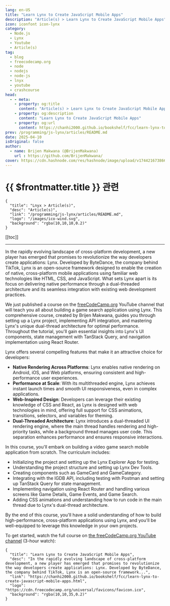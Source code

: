 ```yaml
---
lang: en-US
title: "Learn Lynx to Create JavaScript Mobile Apps"
description: "Article(s) > Learn Lynx to Create JavaScript Mobile Apps"
icon: iconfont icon-lynx
category:
  - Node.js
  - Lynx
  - Youtube
  - Article(s)
tag:
  - blog
  - freecodecamp.org
  - node
  - nodejs
  - node-js
  - lnyx
  - youtube
  - crashcourse
head:
  - - meta:
    - property: og:title
      content: "Article(s) > Learn Lynx to Create JavaScript Mobile Apps"
    - property: og:description
      content: "Learn Lynx to Create JavaScript Mobile Apps"
    - property: og:url
      content: https://chanhi2000.github.io/bookshelf/fcc/learn-lynx-to-create-javascript-mobile-apps.html
prev: /programming/js-lynx/articles/README.md
date: 2025-04-10
isOriginal: false
author:
  - name: Brijen Makwana (@BrijenMakwana)
    url : https://github.com/BrijenMakwana/
cover: https://cdn.hashnode.com/res/hashnode/image/upload/v1744216738661/fb1664d6-011e-4d79-8236-c6999f0acab6.png
---
```


# {{ $frontmatter.title }} 관련

```component VPCard
{
  "title": "Lnyx > Article(s)",
  "desc": "Article(s)",
  "link": "/programming/js-lynx/articles/README.md",
  "logo": "/images/ico-wind.svg",
  "background": "rgba(10,10,10,0.2)"
}
```

[[toc]]

---

<SiteInfo
  name="Learn Lynx to Create JavaScript Mobile Apps"
  desc="In the rapidly evolving landscape of cross-platform development, a new player has emerged that promises to revolutionize the way developers create applications: Lynx. Developed by ByteDance, the company behind TikTok, Lynx is an open-source framework..."
  url="https://freecodecamp.org/news/learn-lynx-to-create-javascript-mobile-apps"
  logo="https://cdn.freecodecamp.org/universal/favicons/favicon.ico"
  preview="https://cdn.hashnode.com/res/hashnode/image/upload/v1744216738661/fb1664d6-011e-4d79-8236-c6999f0acab6.png"/>

In the rapidly evolving landscape of cross-platform development, a new player has emerged that promises to revolutionize the way developers create applications: Lynx. Developed by ByteDance, the company behind TikTok, Lynx is an open-source framework designed to enable the creation of native, cross-platform mobile applications using familiar web technologies like HTML, CSS, and JavaScript. What sets Lynx apart is its focus on delivering native performance through a dual-threaded architecture and its seamless integration with existing web development practices.

We just published a course on the [<VPIcon icon="fa-brands fa-free-code-camp"/>freeCodeCamp.org](http://freeCodeCamp.org) YouTube channel that will teach you all about building a game search application using Lynx. This comprehensive course, created by Brijen Makwana, guides you through setting up a Lynx project, implementing API integration, and mastering Lynx's unique dual-thread architecture for optimal performance. Throughout the tutorial, you'll gain essential insights into Lynx's UI components, state management with TanStack Query, and navigation implementation using React Router.

Lynx offers several compelling features that make it an attractive choice for developers:

- **Native Rendering Across Platforms**: Lynx enables native rendering on Android, iOS, and Web platforms, ensuring consistent and high-performance user experiences.
- **Performance at Scale**: With its multithreaded engine, Lynx achieves instant launch times and smooth UI responsiveness, even in complex applications.
- **Web-Inspired Design**: Developers can leverage their existing knowledge of CSS and React, as Lynx is designed with web technologies in mind, offering full support for CSS animations, transitions, selectors, and variables for theming.
- **Dual-Threaded Architecture**: Lynx introduces a dual-threaded UI rendering engine, where the main thread handles rendering and high-priority tasks, while a background thread manages user code. This separation enhances performance and ensures responsive interactions.

In this course, you'll embark on building a video game search mobile application from scratch. The curriculum includes:

- Initializing the project and setting up the Lynx Explorer App for testing.
- Understanding the project structure and setting up Lynx Dev Tools.
- Creating components such as GameCard and GameCategory.
- Integrating with the IGDB API, including testing with Postman and setting up TanStack Query for state management.
- Implementing navigation using React Router and handling various screens like Game Details, Game Events, and Game Search.
- Adding CSS animations and understanding how to run code in the main thread due to Lynx's dual-thread architecture.

By the end of this course, you'll have a solid understanding of how to build high-performance, cross-platform applications using Lynx, and you'll be well-equipped to leverage this knowledge in your own projects.

To get started, watch the full course on [<VPIcon icon="fa-brands fa-youtube"/>the freeCodeCamp.org YouTube channel](https://youtu.be/KCQsP91Wor0) (3-hour watch):

<VidStack src="youtube/KCQsP91Wor0" />

<!-- TODO: add ARTICLE CARD -->
```component VPCard
{
  "title": "Learn Lynx to Create JavaScript Mobile Apps",
  "desc": "In the rapidly evolving landscape of cross-platform development, a new player has emerged that promises to revolutionize the way developers create applications: Lynx. Developed by ByteDance, the company behind TikTok, Lynx is an open-source framework...",
  "link": "https://chanhi2000.github.io/bookshelf/fcc/learn-lynx-to-create-javascript-mobile-apps.html",
  "logo": "https://cdn.freecodecamp.org/universal/favicons/favicon.ico",
  "background": "rgba(10,10,35,0.2)"
}
```
